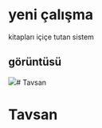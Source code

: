 <h1> yeni çalışma</h1>

kitapları içiçe tutan sistem 

<h2>görüntüsü</h2>

![](ekran.gif)# Tavsan
# Tavsan

